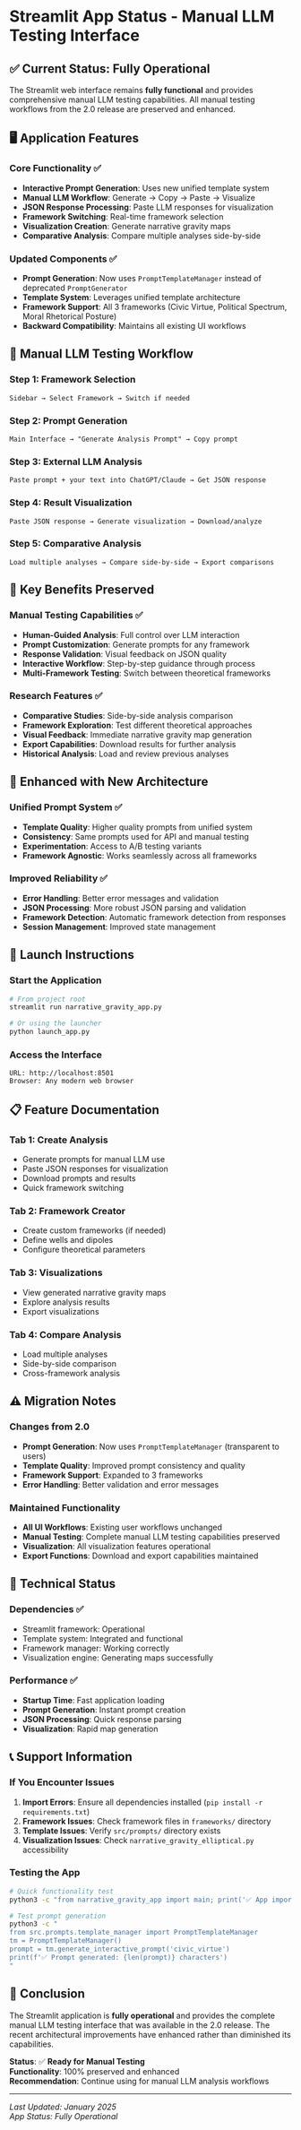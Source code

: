# Streamlit App Status - Manual LLM Testing Interface

## ✅ **Current Status: Fully Operational**

The Streamlit web interface remains **fully functional** and provides comprehensive manual LLM testing capabilities. All manual testing workflows from the 2.0 release are preserved and enhanced.

## 🖥️ **Application Features**

### **Core Functionality** ✅
- **Interactive Prompt Generation**: Uses new unified template system
- **Manual LLM Workflow**: Generate → Copy → Paste → Visualize
- **JSON Response Processing**: Paste LLM responses for visualization
- **Framework Switching**: Real-time framework selection
- **Visualization Creation**: Generate narrative gravity maps
- **Comparative Analysis**: Compare multiple analyses side-by-side

### **Updated Components** ✅
- **Prompt Generation**: Now uses `PromptTemplateManager` instead of deprecated `PromptGenerator`
- **Template System**: Leverages unified template architecture
- **Framework Support**: All 3 frameworks (Civic Virtue, Political Spectrum, Moral Rhetorical Posture)
- **Backward Compatibility**: Maintains all existing UI workflows

## 🔄 **Manual LLM Testing Workflow**

### **Step 1: Framework Selection**
```
Sidebar → Select Framework → Switch if needed
```

### **Step 2: Prompt Generation**  
```
Main Interface → "Generate Analysis Prompt" → Copy prompt
```

### **Step 3: External LLM Analysis**
```
Paste prompt + your text into ChatGPT/Claude → Get JSON response
```

### **Step 4: Result Visualization**
```
Paste JSON response → Generate visualization → Download/analyze
```

### **Step 5: Comparative Analysis**
```
Load multiple analyses → Compare side-by-side → Export comparisons
```

## 🎯 **Key Benefits Preserved**

### **Manual Testing Capabilities** ✅
- **Human-Guided Analysis**: Full control over LLM interaction
- **Prompt Customization**: Generate prompts for any framework
- **Response Validation**: Visual feedback on JSON quality
- **Interactive Workflow**: Step-by-step guidance through process
- **Multi-Framework Testing**: Switch between theoretical frameworks

### **Research Features** ✅
- **Comparative Studies**: Side-by-side analysis comparison
- **Framework Exploration**: Test different theoretical approaches
- **Visual Feedback**: Immediate narrative gravity map generation
- **Export Capabilities**: Download results for further analysis
- **Historical Analysis**: Load and review previous analyses

## 🧪 **Enhanced with New Architecture**

### **Unified Prompt System** ✅
- **Template Quality**: Higher quality prompts from unified system
- **Consistency**: Same prompts used for API and manual testing
- **Experimentation**: Access to A/B testing variants
- **Framework Agnostic**: Works seamlessly across all frameworks

### **Improved Reliability** ✅
- **Error Handling**: Better error messages and validation
- **JSON Processing**: More robust JSON parsing and validation
- **Framework Detection**: Automatic framework detection from responses
- **Session Management**: Improved state management

## 🚀 **Launch Instructions**

### **Start the Application**
```bash
# From project root
streamlit run narrative_gravity_app.py

# Or using the launcher
python launch_app.py
```

### **Access the Interface**
```
URL: http://localhost:8501
Browser: Any modern web browser
```

## 📋 **Feature Documentation**

### **Tab 1: Create Analysis**
- Generate prompts for manual LLM use
- Paste JSON responses for visualization
- Download prompts and results
- Quick framework switching

### **Tab 2: Framework Creator**  
- Create custom frameworks (if needed)
- Define wells and dipoles
- Configure theoretical parameters

### **Tab 3: Visualizations**
- View generated narrative gravity maps
- Explore analysis results
- Export visualizations

### **Tab 4: Compare Analysis**
- Load multiple analyses
- Side-by-side comparison
- Cross-framework analysis

## ⚠️ **Migration Notes**

### **Changes from 2.0**
- **Prompt Generation**: Now uses `PromptTemplateManager` (transparent to users)
- **Template Quality**: Improved prompt consistency and quality
- **Framework Support**: Expanded to 3 frameworks
- **Error Handling**: Better validation and error messages

### **Maintained Functionality**
- **All UI Workflows**: Existing user workflows unchanged
- **Manual Testing**: Complete manual LLM testing capabilities preserved
- **Visualization**: All visualization features operational
- **Export Functions**: Download and export capabilities maintained

## 🔧 **Technical Status**

### **Dependencies** ✅
- Streamlit framework: Operational
- Template system: Integrated and functional  
- Framework manager: Working correctly
- Visualization engine: Generating maps successfully

### **Performance** ✅
- **Startup Time**: Fast application loading
- **Prompt Generation**: Instant prompt creation
- **JSON Processing**: Quick response parsing
- **Visualization**: Rapid map generation

## 📞 **Support Information**

### **If You Encounter Issues**
1. **Import Errors**: Ensure all dependencies installed (`pip install -r requirements.txt`)
2. **Framework Issues**: Check framework files in `frameworks/` directory
3. **Template Issues**: Verify `src/prompts/` directory exists
4. **Visualization Issues**: Check `narrative_gravity_elliptical.py` accessibility

### **Testing the App**
```bash
# Quick functionality test
python3 -c "from narrative_gravity_app import main; print('✅ App imports successfully')"

# Test prompt generation
python3 -c "
from src.prompts.template_manager import PromptTemplateManager
tm = PromptTemplateManager()
prompt = tm.generate_interactive_prompt('civic_virtue')
print(f'✅ Prompt generated: {len(prompt)} characters')
"
```

## 🎉 **Conclusion**

The Streamlit application is **fully operational** and provides the complete manual LLM testing interface that was available in the 2.0 release. The recent architectural improvements have enhanced rather than diminished its capabilities.

**Status**: ✅ **Ready for Manual Testing**  
**Functionality**: 100% preserved and enhanced  
**Recommendation**: Continue using for manual LLM analysis workflows

---

*Last Updated: January 2025*  
*App Status: Fully Operational* 